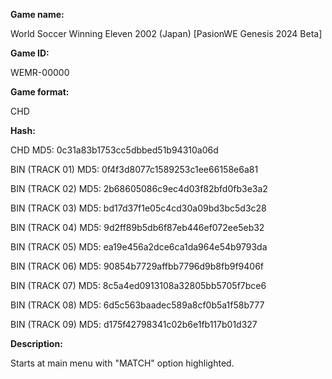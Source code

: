 **Game name:**

World Soccer Winning Eleven 2002 (Japan) [PasionWE Genesis 2024 Beta]

**Game ID:**

WEMR-00000

**Game format:**

CHD

**Hash:**

CHD MD5: 0c31a83b1753cc5dbbed51b94310a06d

BIN (TRACK 01) MD5: 0f4f3d8077c1589253c1ee66158e6a81

BIN (TRACK 02) MD5: 2b68605086c9ec4d03f82bfd0fb3e3a2

BIN (TRACK 03) MD5: bd17d37f1e05c4cd30a09bd3bc5d3c28

BIN (TRACK 04) MD5: 9d2ff89b5db6f87eb446ef072ee5eb32

BIN (TRACK 05) MD5: ea19e456a2dce6ca1da964e54b9793da

BIN (TRACK 06) MD5: 90854b7729affbb7796d9b8fb9f9406f

BIN (TRACK 07) MD5: 8c5a4ed0913108a32805bb5705f7bce6

BIN (TRACK 08) MD5: 6d5c563baadec589a8cf0b5a1f58b777

BIN (TRACK 09) MD5: d175f42798341c02b6e1fb117b01d327

**Description:**

Starts at main menu with "MATCH" option highlighted.